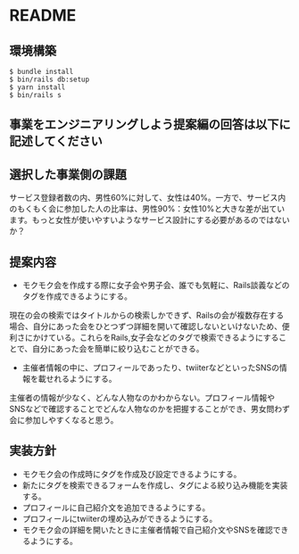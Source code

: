# README

## 環境構築
```
$ bundle install
$ bin/rails db:setup
$ yarn install
$ bin/rails s
```

## 事業をエンジニアリングしよう提案編の回答は以下に記述してください

## 選択した事業側の課題
サービス登録者数の内、男性60%に対して、女性は40%。一方で、サービス内のもくもく会に参加した人の比率は、男性90%：女性10%と大きな差が出ています。もっと女性が使いやすいようなサービス設計にする必要があるのではないか？

## 提案内容
- モクモク会を作成する際に女子会や男子会、誰でも気軽に、Rails談義などのタグを作成できるようにする。

現在の会の検索ではタイトルからの検索しかできず、Railsの会が複数存在する場合、自分にあった会をひとつずつ詳細を開いて確認しないといけないため、便利さにかけている。これらをRails,女子会などのタグで検索できるようにすることで、自分にあった会を簡単に絞り込むことができる。

- 主催者情報の中に、プロフィールであったり、twiiterなどといったSNSの情報を載せれるようにする。

主催者の情報が少なく、どんな人物なのかわからない。プロフィール情報やSNSなどで確認することでどんな人物なのかを把握することができ、男女問わず会に参加しやすくなると思う。

## 実装方針
- モクモク会の作成時にタグを作成及び設定できるようにする。
- 新たにタグを検索できるフォームを作成し、タグによる絞り込み機能を実装する。
- プロフィールに自己紹介文を追加できるようにする。
- プロフィールにtwiiterの埋め込みができるようにする。
- モクモク会の詳細を開いたときに主催者情報で自己紹介文やSNSを確認できるようにする。
